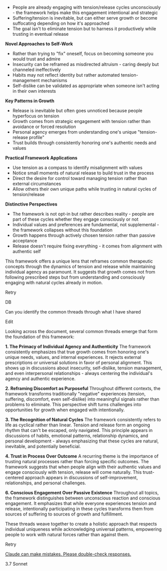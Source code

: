 - People are already engaging with tension/release cycles unconsciously - the framework helps make this engagement intentional and strategic
- Suffering/tension is inevitable, but can either serve growth or become suffocating depending on how it's approached
- The goal isn't to eliminate tension but to harness it productively while trusting in eventual release

**Novel Approaches to Self-Work**

- Rather than trying to "fix" oneself, focus on becoming someone you would trust and admire
- Insecurity can be reframed as misdirected altruism - caring deeply but channeled ineffectively
- Habits may not reflect identity but rather automated tension-management mechanisms
- Self-dislike can be validated as appropriate when someone isn't acting in their own interests

**Key Patterns in Growth**

- Release is inevitable but often goes unnoticed because people hyperfocus on tension
- Growth comes from strategic engagement with tension rather than avoidance or forced resolution
- Personal agency emerges from understanding one's unique "tension-release profile"
- Trust builds through consistently honoring one's authentic needs and values

**Practical Framework Applications**

- Use tension as a compass to identify misalignment with values
- Notice small moments of natural release to build trust in the process
- Direct the desire for control toward managing tension rather than external circumstances
- Allow others their own unique paths while trusting in natural cycles of tension/release

**Distinctive Perspectives**

- The framework is not opt-in but rather describes reality - people are part of these cycles whether they engage consciously or not
- Individual values and preferences are fundamental, not supplemental - the framework collapses without this foundation
- Growth happens through actively chosen tension rather than passive acceptance
- Release doesn't require fixing everything - it comes from alignment with authentic self

This framework offers a unique lens that reframes common therapeutic concepts through the dynamics of tension and release while maintaining individual agency as paramount. It suggests that growth comes not from following prescribed steps but from understanding and consciously engaging with natural cycles already in motion.

Retry

DB

Can you identify the common threads through what I have shared

Edit

Looking across the document, several common threads emerge that form the foundation of this framework:

**1. The Primacy of Individual Agency and Authenticity** The framework consistently emphasizes that true growth comes from honoring one's unique needs, values, and internal experiences. It rejects external prescriptions or universal solutions in favor of personal alignment. This shows up in discussions about insecurity, self-dislike, tension management, and even interpersonal relationships - always centering the individual's agency and authentic experience.

**2. Reframing Discomfort as Purposeful** Throughout different contexts, the framework transforms traditionally "negative" experiences (tension, suffering, discomfort, even self-dislike) into meaningful signals rather than problems to eliminate. This perspective shift turns challenges into opportunities for growth when engaged with intentionally.

**3. The Recognition of Natural Cycles** The framework consistently refers to life as cyclical rather than linear. Tension and release form an ongoing rhythm that can't be escaped, only navigated. This principle appears in discussions of habits, emotional patterns, relationship dynamics, and personal development - always emphasizing that these cycles are natural, inevitable, and potentially beneficial.

**4. Trust in Process Over Outcome** A recurring theme is the importance of trusting natural processes rather than forcing specific outcomes. The framework suggests that when people align with their authentic values and engage consciously with tension, release will come naturally. This trust-centered approach appears in discussions of self-improvement, relationships, and personal challenges.


**6. Conscious Engagement Over Passive Existence** Throughout all topics, the framework distinguishes between unconscious reaction and conscious engagement. It emphasizes that while everyone experiences tension and release, intentionally participating in these cycles transforms them from sources of suffering to sources of growth and fulfillment.

These threads weave together to create a holistic approach that respects individual uniqueness while acknowledging universal patterns, empowering people to work with natural forces rather than against them.

Retry

[Claude can make mistakes. Please double-check responses.](https://support.anthropic.com/en/articles/8525154-claude-is-providing-incorrect-or-misleading-responses-what-s-going-on)

  

3.7 Sonnet